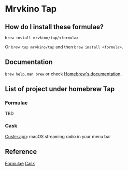 # Mrvkino Tap

## How do I install these formulae?

`brew install mrvkino/tap/<formula>`

Or `brew tap mrvkino/tap` and then `brew install <formula>`.

## Documentation

`brew help`, `man brew` or check [Homebrew's documentation](https://docs.brew.sh).

<!-- git@github.com:macmade/Diagnostics.git
git@github.com:exelban/custer.git
git@github.com:aristocratos/bpytop.git
https://github.com/mczachurski/wallpapper

look at pipx and application folder

https://github.com/macmade/homebrew-tap

https://github.com/zealdocs/zeal/wiki/Build-Instructions-for-macOS

https://docs.brew.sh/How-to-Create-and-Maintain-a-Tap
https://brew.sh/2020/11/18/homebrew-tap-with-bottles-uploaded-to-github-releases/#post
https://github.com/Homebrew/homebrew-cask/blob/master/doc/development/adding_a_cask.md
-->

## List of project under homebrew Tap

### Formulae

TBD

### Cask

[Custer.app](https://github.com/exelban/custer): macOS streaming radio in your menu bar

## Reference

[Formulae](https://docs.brew.sh)
[Cask](https://github.com/Homebrew/homebrew-cask)
